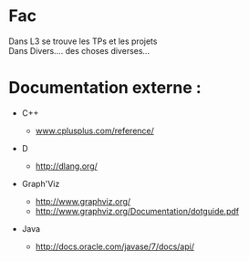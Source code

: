Fac
===

Dans L3 se trouve les TPs et les projets  
Dans Divers.... des choses diverses...  

Documentation externe :
=======================

+ C++
  -  www.cplusplus.com/reference/

+ D
  - http://dlang.org/

+ Graph'Viz
  - http://www.graphviz.org/  
  - http://www.graphviz.org/Documentation/dotguide.pdf

+ Java
  - http://docs.oracle.com/javase/7/docs/api/
 
